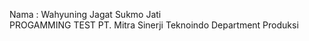 Nama : Wahyuning Jagat Sukmo Jati <br>
PROGAMMING TEST 
PT. Mitra Sinerji Teknoindo
Department Produksi
